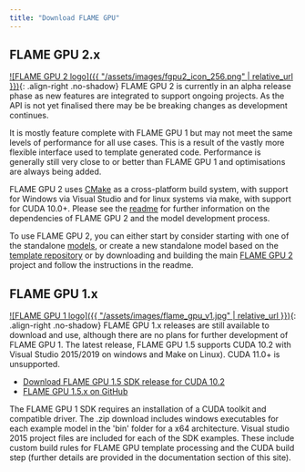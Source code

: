 ```yaml
---
title: "Download FLAME GPU"
---
```


## FLAME GPU 2.x

[![FLAME GPU 2 logo]({{ "/assets/images/fgpu2_icon_256.png" | relative_url }})](https://github.com/FLAMEGPU/FLAMEGPU2){: .align-right .no-shadow} 
FLAME GPU 2 is currently in an alpha release phase as new features are integrated to support ongoing projects.
As the API is not yet finalised there may be be breaking changes as development continues.

It is mostly feature complete with FLAME GPU 1 but may not meet the same levels of performance for all use cases.
This is a result of the vastly more flexible interface used to template generated code.
Performance is generally still very close to or better than FLAME GPU 1 and optimisations are always being added.

FLAME GPU 2 uses [CMake](https://cmake.org) as a cross-platform build system, with support for Windows via Visual Studio and for linux systems via make, with support for CUDA 10.0+.
Please see the [readme](https://github.com/FLAMEGPU/FLAMEGPU2) for further information on the dependencies of FLAME GPU 2 and the model development process.

To use FLAME GPU 2, you can either start by consider starting with one of the standalone [models](../models), or create a new standalone model based on the [template repository](https://github.com/FLAMEGPU/FLAMEGPU2-example-template) or by downloading and building the main [FLAME GPU 2](https://github.com/FLAMEGPU/FLAMEGPU2) project and follow the instructions in the readme.

## FLAME GPU 1.x

[![FLAME GPU 1 logo]({{ "/assets/images/flame_gpu_v1.jpg" | relative_url }})](https://github.com/FLAMEGPU/FLAMEGPU){: .align-right .no-shadow} 
FLAME GPU 1.x releases are still available to download and use, although there are no plans for further development of FLAME GPU 1.
The latest release, FLAME GPU 1.5 supports CUDA 10.2 with Visual Studio 2015/2019 on windows and Make on Linux). 
CUDA 11.0+ is unsupported.

 * [Download FLAME GPU 1.5 SDK release for CUDA 10.2](https://github.com/FLAMEGPU/FLAMEGPU/releases/download/v1.5.0/FLAME-GPU-SDK.zip)
 * [FLAME GPU 1.5.x on GitHub](https://github.com/FLAMEGPU/FLAMEGPU)

The FLAME GPU 1 SDK requires an installation of a CUDA toolkit and compatible driver. 
The .zip download includes windows executables for each example model in the 'bin' folder for a x64 architecture.
Visual studio 2015 project files are included for each of the SDK examples. 
These include custom build rules for FLAME GPU template processing and the CUDA build step (further details are provided in the documentation section of this site).